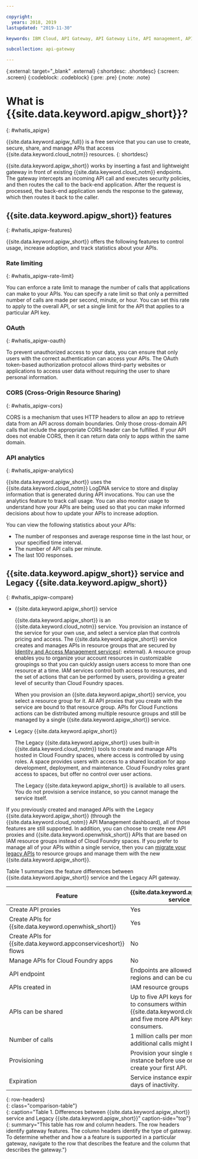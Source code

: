 ```yaml
---

copyright:
  years: 2018, 2019
lastupdated: "2019-11-30"

keywords: IBM Cloud, API Gateway, API Gateway Lite, API management, API, manage, share, gateway, develop, create, proxy, Cloud Foundry, App Connect, Cloud Functions, resource group, space, organization, IAM, whatis

subcollection: api-gateway

---
```



{:external: target="_blank" .external} 
{:shortdesc: .shortdesc}
{:screen: .screen}
{:codeblock: .codeblock}
{:pre: .pre}
{:note: .note}

# What is {{site.data.keyword.apigw_short}}?
{: #whatis_apigw}

{{site.data.keyword.apigw_full}} is a free service that you can use to create, secure, share, and manage APIs that access {{site.data.keyword.cloud_notm}} resources.
{: shortdesc}

{{site.data.keyword.apigw_short}} works by inserting a fast and lightweight gateway in front of existing {{site.data.keyword.cloud_notm}} endpoints. The gateway intercepts an incoming API call and executes security policies, and then routes the call to the back-end application. After the request is processed, the back-end application sends the response to the gateway, which then routes it back to the caller.


## {{site.data.keyword.apigw_short}} features
{: #whatis_apigw-features}

{{site.data.keyword.apigw_short}} offers the following features to control usage, increase adoption, and track statistics about your APIs.

### Rate limiting 
{: #whatis_apigw-rate-limit}

You can enforce a rate limit to manage the number of calls that applications can make to your APIs. You can specify a rate limit so that only a permitted number of calls are made per second, minute, or hour. You can set this rate to apply to the overall API, or set a single limit for the API that applies to a particular API key.

### OAuth
{: #whatis_apigw-oauth}

To prevent unauthorized access to your data, you can ensure that only users with the correct authentication can access your APIs. The OAuth token-based authorization protocol allows third-party websites or applications to access user data without requiring the user to share personal information.

### CORS (Cross-Origin Resource Sharing)
{: #whatis_apigw-cors}

CORS is a mechanism that uses HTTP headers to allow an app to retrieve data from an API across domain boundaries. Only those cross-domain API calls that include the appropriate CORS header can be fulfilled. If your API does not enable CORS, then it can return data only to apps within the same domain.

### API analytics
{: #whatis_apigw-analytics}

{{site.data.keyword.apigw_short}} uses the {{site.data.keyword.cloud_notm}} LogDNA service to store and display information that is generated during API invocations. You can use the analytics feature to track call usage. You can also monitor usage to understand how your APIs are being used so that you can make informed decisions about how to update your APIs to increase adoption. 

You can view the following statistics about your APIs:
* The number of responses and average response time in the last hour, or your specified time interval.
* The number of API calls per minute.
* The last 100 responses.

## {{site.data.keyword.apigw_short}} service and Legacy {{site.data.keyword.apigw_short}}
{: #whatis_apigw-compare}

- {{site.data.keyword.apigw_short}} service

  {{site.data.keyword.apigw_short}} is an {{site.data.keyword.cloud_notm}} service. You provision an instance of the service for your own use, and select a service plan that controls pricing and access. The {{site.data.keyword.apigw_short}} service creates and manages APIs in resource groups that are secured by [Identity and Access Management services](/docs/iam?topic=iam-iamoverview){: external}. A resource group enables you to organize your account resources in customizable groupings so that you can quickly assign users access to more than one resource at a time. IAM services control both access to resources, and the set of actions that can be performed by users, providing a greater level of security than Cloud Foundry spaces.

  When you provision an {{site.data.keyword.apigw_short}} service, you select a resource group for it. All API proxies that you create with the service are bound to that resource group. APIs for Cloud Functions actions can be distributed among multiple resource groups and still be managed by a single {{site.data.keyword.apigw_short}} service.

- Legacy {{site.data.keyword.apigw_short}}

  The Legacy {{site.data.keyword.apigw_short}} uses built-in {{site.data.keyword.cloud_notm}} tools to create and manage APIs hosted in Cloud Foundry spaces, where access is controlled by using roles. A space provides users with access to a shared location for app development, deployment, and maintenance. Cloud Foundry roles grant access to spaces, but offer no control over user actions. 
  
  The Legacy {{site.data.keyword.apigw_short}} is available to all users. You do not provision a service instance, so you cannot manage the service itself. 

If you previously created and managed APIs with the Legacy {{site.data.keyword.apigw_short}} (through the {{site.data.keyword.cloud_notm}} API Management dashboard), all of those features are still supported. In addition, you can choose to create new API proxies and {{site.data.keyword.openwhisk_short}} APIs that are based on IAM resource groups instead of Cloud Foundry spaces. If you prefer to manage all of your APIs within a single service, then you can [migrate your legacy APIs](/docs/api-gateway?topic=api-gateway-migrate_api) to resource groups and manage them with the new {{site.data.keyword.apigw_short}}.

Table 1 summarizes the feature differences between {{site.data.keyword.apigw_short}} service and the Legacy API gateway.

| Feature | {{site.data.keyword.apigw_short}} service | Legacy {{site.data.keyword.apigw_short}} |
| ------- | ------------------- | -------------------------- |
| Create API proxies | Yes | Yes |
| Create APIs for {{site.data.keyword.openwhisk_short}} | Yes | Yes |
| Create APIs for {{site.data.keyword.appconserviceshort}} flows | No | Yes |
| Manage APIs for Cloud Foundry apps | No  | Yes |
| API endpoint | Endpoints are allowed in multiple regions and can be customized. | A single endpoint is allowed, and can be customized. |
| APIs created in | IAM resource groups | Cloud Foundry spaces |
| APIs can be shared | Up to five API keys for distribution to consumers within {{site.data.keyword.cloud_notm}}, and five more API keys for external consumers.  | Up to five API keys for distribution to consumers within {{site.data.keyword.cloud_notm}}, and five more API keys for external consumers. |
| Number of calls | 1 million calls per month; additional calls might be throttled. | Unlimited. |
| Provisioning | Provision your single service instance before use or when you create your first API. |Always available. You do not need to provision your own service. |
| Expiration | Service instance expires after 30 days of inactivity. | No expiration |
{: row-headers} 			
{: class="comparison-table"} 			
{: caption="Table 1. Differences between {{site.data.keyword.apigw_short}} service and Legacy {{site.data.keyword.apigw_short}}" caption-side="top"}
{: summary="This table has row and column headers. The row headers identify gateway features. The column headers identify the type of gateway. To determine whether and how a a feature is supported in a particular gateway, navigate to the row that describes the feature and the column that describes the gateway."}
